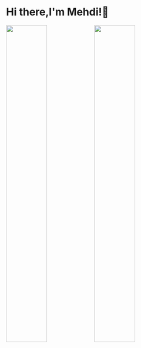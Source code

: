 # Hi there,I'm Mehdi!👋

<img align="left" width="47%"  src="https://github-readme-stats.vercel.app/api?username=mr-gholam&show_icons=true&theme=radical" />
<img align="left" width="47%" src="https://github-readme-stats.vercel.app/api/top-langs/?username=mr-gholam&layout=compact" />

